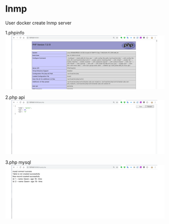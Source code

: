 # lnmp
User docker create lnmp server

1.phpinfo
![](img/phpinfo.png)

2.php api
![](img/api.png)

3.php mysql
![](img/mysql.png)